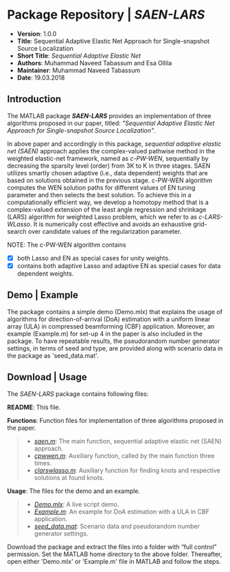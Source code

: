 # Package Repository | _SAEN-LARS_

* __Version__: 1.0.0
* __Title__: Sequential Adaptive Elastic Net Approach for Single-snapshot Source Localization	 
* __Short Title__: _Sequential Adaptive Elastic Net_ 
* __Authors__: Muhammad Naveed Tabassum and Esa Ollila
* __Maintainer__: Muhammad Naveed Tabassum
* __Date__: 19.03.2018

## Introduction 

The MATLAB package __*SAEN-LARS*__ provides an implementation of three algorithms proposed in our paper, titled: _"Sequential Adaptive Elastic Net Approach for Single-snapshot Source Localization"_.

In above paper and accordingly in this package, _sequential adaptive elastic net (SAEN)_ approach applies the complex-valued pathwise method in the weighted elastic-net framework, named as _c-PW-WEN_, sequentially by decreasing the sparsity level (order) from 3K to K in three stages. SAEN utilizes smartly chosen adaptive (i.e., data dependent) weights that are based on solutions obtained in the previous stage. c-PW-WEN algorithm computes the WEN solution paths for different values of EN tuning parameter and then selects the best solution. To achieve this in a computationally efficient way, we develop a homotopy method that is a complex-valued extension of the least angle regression and shrinkage (LARS) algorithm for weighted Lasso problem, which we refer to as _c-LARS-WLasso_. It is numerically cost effective and avoids an exhaustive grid-search over candidate values of the regularization parameter.

NOTE: The c-PW-WEN algorithm contains 
- [x] both Lasso and EN as special cases for unity weights. 
- [x] contains both adaptive Lasso and adaptive EN as special cases for data dependent weights.

## Demo | Example

The package contains a simple demo (Demo.mlx) that explains the usage of algorithms for direction-of-arrival (DoA) estimation with a uniform linear array (ULA) in compressed beamforming (CBF) application.
Moreover, an example (Example.m) for set-up 4 in the paper is also included in the package. To have repeatable results, the pseudorandom number generator settings, in terms of seed and type, are provided along with scenario data in the package as 'seed_data.mat'.

## Download | Usage

The _SAEN-LARS_ package contains following files:

__README__: This file.

__Functions__: Function files for implementation of three algorithms proposed in the paper.
> * _[saen.m]()_: The main function, sequential adaptive elastic net (SAEN) approach. 
> * _[cpwwen.m]()_: Auxiliary function, called by the main function three times.
> * _[clarswlasso.m]()_: Auxiliary function for finding knots and respective solutions at found knots.

__Usage__: The files for the demo and an example.
> * _[Demo.mlx]()_: A live script demo.
> * _[Example.m]()_: An example for DoA estimation with a ULA in CBF application.
> * _[seed_data.mat]()_: Scenario data and pseudorandom number generator settings. 

Download the package and extract the files into a folder with “full control” permission.
Set the MATLAB home directory to the above folder. Thereafter, open either 'Demo.mlx' or 'Example.m' file in MATLAB and follow the steps.
